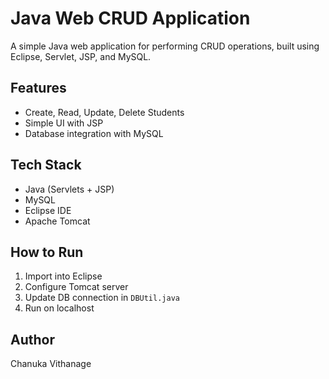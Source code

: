 # Java Web CRUD Application

A simple Java web application for performing CRUD operations, built using Eclipse, Servlet, JSP, and MySQL.

## Features
- Create, Read, Update, Delete Students
- Simple UI with JSP
- Database integration with MySQL

## Tech Stack
- Java (Servlets + JSP)
- MySQL
- Eclipse IDE
- Apache Tomcat

## How to Run
1. Import into Eclipse
2. Configure Tomcat server
3. Update DB connection in `DBUtil.java`
4. Run on localhost

## Author
Chanuka Vithanage
